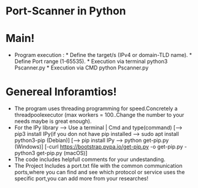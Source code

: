 # Port-Scanner in Python

# Main!
* Program execution : * Define the target/s (IPv4 or domain-TLD name). 
                     * Define Port range (1-65535).
                     * Execution via terminal python3 Pscanner.py
                     * Execution via CMD python Pscanner.py
                    
# Genereal Inforamtios!
* The program uses threading programming for speed.Concretely a threadpoolexecutor (max workers = 100..Change the number to your needs maybe is great enough).
* For the IPy library --> Use a terminal | Cmd and type(command) [--> pip3 install IPy(if you don not have pip installed --> sudo apt install python3-pip (Debian)]
                                                                [--> pip install IPy --> python get-pip.py (Windows)]
                                                                                                         [-curl https://bootstrap.pypa.io/get-pip.py -o get-pip.py
                                                                                                         -python3 get-pip.py (macOS)]
* The code includes helpfull comments for your undestanding.
* The Project Includes a port.txt file with the common communication ports,where you can find and see which protocol or service uses the specific port,you can add more from your researches!
